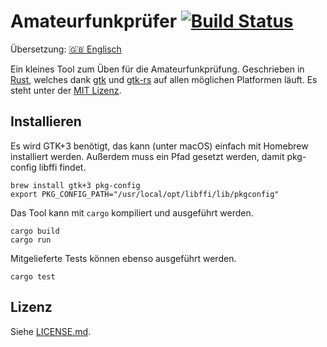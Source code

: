 # Amateurfunkprüfer [![Build Status](https://travis-ci.org/xfbs/afp.svg?branch=master)](https://travis-ci.org/xfbs/afp)

Übersetzung: [🇬🇧 Englisch](README.md)

Ein kleines Tool zum Üben für die Amateurfunkprüfung. Geschrieben in [Rust](https://rust-lang.org), welches dank [gtk](https://www.gtk.org) und [gtk-rs](https://gtk-rs.org/) auf allen möglichen Platformen läuft. Es steht unter der [MIT Lizenz](LICENSE.md).

## Installieren

Es wird GTK+3 benötigt, das kann (unter macOS) einfach mit Homebrew installiert werden. Außerdem muss ein Pfad gesetzt werden, damit pkg-config libffi findet.

    brew install gtk+3 pkg-config
    export PKG_CONFIG_PATH="/usr/local/opt/libffi/lib/pkgconfig"

Das Tool kann mit `cargo` kompiliert und ausgeführt werden.

    cargo build
    cargo run

Mitgelieferte Tests können ebenso ausgeführt werden.

    cargo test

## Lizenz

Siehe [LICENSE.md](LICENSE.md).
